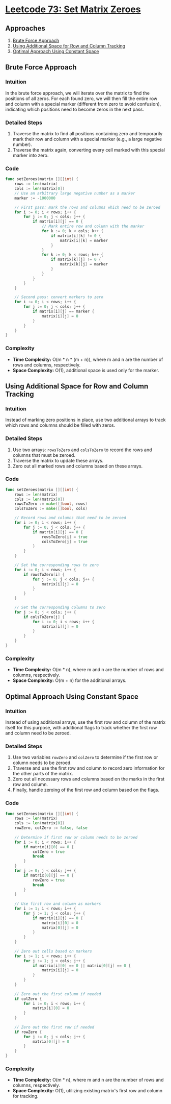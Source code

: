 # [Leetcode 73: Set Matrix Zeroes](https://leetcode.com/problems/set-matrix-zeroes/)

## Approaches
1. [Brute Force Approach](#brute-force-approach)
2. [Using Additional Space for Row and Column Tracking](#using-additional-space-for-row-and-column-tracking)
3. [Optimal Approach Using Constant Space](#optimal-approach-using-constant-space)

## Brute Force Approach

### Intuition
In the brute force approach, we will iterate over the matrix to find the positions of all zeros. For each found zero, we will then fill the entire row and column with a special marker (different from zero to avoid confusion), indicating which positions need to become zeros in the next pass.

### Detailed Steps
1. Traverse the matrix to find all positions containing zero and temporarily mark their row and column with a special marker (e.g., a large negative number).
2. Traverse the matrix again, converting every cell marked with this special marker into zero.

### Code
```go
func setZeroes(matrix [][]int) {
    rows := len(matrix)
    cols := len(matrix[0])
    // Use an arbitrary large negative number as a marker
    marker := -1000000

    // First pass: mark the rows and columns which need to be zeroed
    for i := 0; i < rows; i++ {
        for j := 0; j < cols; j++ {
            if matrix[i][j] == 0 {
                // Mark entire row and column with the marker
                for k := 0; k < cols; k++ {
                    if matrix[i][k] != 0 {
                        matrix[i][k] = marker
                    }
                }
                for k := 0; k < rows; k++ {
                    if matrix[k][j] != 0 {
                        matrix[k][j] = marker
                    }
                }
            }
        }
    }

    // Second pass: convert markers to zero
    for i := 0; i < rows; i++ {
        for j := 0; j < cols; j++ {
            if matrix[i][j] == marker {
                matrix[i][j] = 0
            }
        }
    }
}
```

### Complexity
- **Time Complexity:** O(m * n * (m + n)), where m and n are the number of rows and columns, respectively.
- **Space Complexity:** O(1), additional space is used only for the marker.

## Using Additional Space for Row and Column Tracking

### Intuition
Instead of marking zero positions in place, use two additional arrays to track which rows and columns should be filled with zeros.

### Detailed Steps
1. Use two arrays: `rowsToZero` and `colsToZero` to record the rows and columns that must be zeroed.
2. Traverse the matrix to update these arrays.
3. Zero out all marked rows and columns based on these arrays.

### Code
```go
func setZeroes(matrix [][]int) {
    rows := len(matrix)
    cols := len(matrix[0])
    rowsToZero := make([]bool, rows)
    colsToZero := make([]bool, cols)

    // Record rows and columns that need to be zeroed
    for i := 0; i < rows; i++ {
        for j := 0; j < cols; j++ {
            if matrix[i][j] == 0 {
                rowsToZero[i] = true
                colsToZero[j] = true
            }
        }
    }

    // Set the corresponding rows to zero
    for i := 0; i < rows; i++ {
        if rowsToZero[i] {
            for j := 0; j < cols; j++ {
                matrix[i][j] = 0
            }
        }
    }

    // Set the corresponding columns to zero
    for j := 0; j < cols; j++ {
        if colsToZero[j] {
            for i := 0; i < rows; i++ {
                matrix[i][j] = 0
            }
        }
    }
}
```

### Complexity
- **Time Complexity:** O(m * n), where m and n are the number of rows and columns, respectively.
- **Space Complexity:** O(m + n) for the additional arrays.

## Optimal Approach Using Constant Space

### Intuition
Instead of using additional arrays, use the first row and column of the matrix itself for this purpose, with additional flags to track whether the first row and column need to be zeroed.

### Detailed Steps
1. Use two variables `rowZero` and `colZero` to determine if the first row or column needs to be zeroed.
2. Traverse and use the first row and column to record zero information for the other parts of the matrix.
3. Zero out all necessary rows and columns based on the marks in the first row and column.
4. Finally, handle zeroing of the first row and column based on the flags.

### Code
```go
func setZeroes(matrix [][]int) {
    rows := len(matrix)
    cols := len(matrix[0])
    rowZero, colZero := false, false
    
    // Determine if first row or column needs to be zeroed
    for i := 0; i < rows; i++ {
        if matrix[i][0] == 0 {
            colZero = true
            break
        }
    }
    for j := 0; j < cols; j++ {
        if matrix[0][j] == 0 {
            rowZero = true
            break
        }
    }
    
    // Use first row and column as markers
    for i := 1; i < rows; i++ {
        for j := 1; j < cols; j++ {
            if matrix[i][j] == 0 {
                matrix[i][0] = 0
                matrix[0][j] = 0
            }
        }
    }
    
    // Zero out cells based on markers
    for i := 1; i < rows; i++ {
        for j := 1; j < cols; j++ {
            if matrix[i][0] == 0 || matrix[0][j] == 0 {
                matrix[i][j] = 0
            }
        }
    }
    
    // Zero out the first column if needed
    if colZero {
        for i := 0; i < rows; i++ {
            matrix[i][0] = 0
        }
    }
    
    // Zero out the first row if needed
    if rowZero {
        for j := 0; j < cols; j++ {
            matrix[0][j] = 0
        }
    }
}
```

### Complexity
- **Time Complexity:** O(m * n), where m and n are the number of rows and columns, respectively.
- **Space Complexity:** O(1), utilizing existing matrix's first row and column for tracking.

